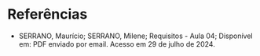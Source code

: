 # Referências

- SERRANO, Maurício; SERRANO, Milene; Requisitos - Aula 04; Disponível em: PDF enviado por email. Acesso em 29 de julho de 2024.